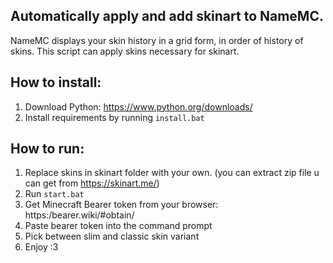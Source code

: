 ## Automatically apply and add skinart to NameMC.
NameMC displays your skin history in a grid form, in order of history of skins. This script can apply skins necessary for skinart.

## How to install:
1) Download Python: https://www.python.org/downloads/
2) Install requirements by running `install.bat`


## How to run:
1) Replace skins in skinart folder with your own. (you can extract zip file u can get from https://skinart.me/)
2) Run `start.bat`
3) Get Minecraft Bearer token from your browser: https:/bearer.wiki/#obtain/
4) Paste bearer token into the command prompt
5) Pick between slim and classic skin variant
6) Enjoy :3

